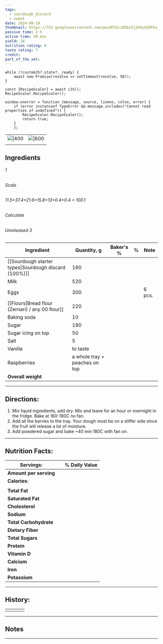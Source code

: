 ```yaml
---
tags:
  - sourdough_discard
  - sweet
date: 2024-08-19
thumbnail: https://lh3.googleusercontent.com/pw/AP1GczO5bi5j2k9yX20FkujBJJqnJlCLe9cqjN4szwCa-h8EXvLm0TveCHvxz_QKBa-tcSNj_p2uBj62MJmBgLjK3BYd5VZjYBbBkDRyVpJI38bD-p3wQyJFZWpIZtN5RT1pvWMdw0FDbQmV9vgc5942BwB8=w1280-h960-s-no-gm?authuser=0
passive time: 2 h
active time: 30 min
yield: 28
nutrition rating: 6
taste rating: 7
credit: 
part_of_the_set:
---
```

```dataviewjs
while (!customJS?.state?._ready) { 
	await new Promise(resolve => setTimeout(resolve, 50)); 
} 

const {RecipeScaler} = await cJS();
RecipeScaler.RecipeScaler();

window.onerror = function (message, source, lineno, colno, error) {
	if (error instanceof TypeError && message.includes("Cannot read properties of undefined")) {
		RecipeScaler.RecipeScaler();
		return true;
	}
    };
```

|                                                                                                                                                                                                                                           |                                                                                                                                                                                                                                           |
| ----------------------------------------------------------------------------------------------------------------------------------------------------------------------------------------------------------------------------------------- | ----------------------------------------------------------------------------------------------------------------------------------------------------------------------------------------------------------------------------------------- |
| ![\|400](https://lh3.googleusercontent.com/pw/AP1GczN7GPB7Yveer7uyWY3EL6l4429sd0y-5R4c6k3G3tMwg5J5To-BCQ96cV51lrwiHoDztep6dfxiJhfmPgxi5r2ZiWEYxskjhsXQQnj8C7R_V-kqrsgKtkWQUnpehx6UXxFqwD5WS2INv6hsd7fFq0hu=w779-h1039-s-no-gm?authuser=0) | ![\|600](https://lh3.googleusercontent.com/pw/AP1GczO5bi5j2k9yX20FkujBJJqnJlCLe9cqjN4szwCa-h8EXvLm0TveCHvxz_QKBa-tcSNj_p2uBj62MJmBgLjK3BYd5VZjYBbBkDRyVpJI38bD-p3wQyJFZWpIZtN5RT1pvWMdw0FDbQmV9vgc5942BwB8=w1280-h960-s-no-gm?authuser=0) |
|                                                                                                                                                                                                                                           |                                                                                                                                                                                                                                           |

## Ingredients

###### 1
###### Scale
###### 11.5+37.4+21.6+15.8+13+0.4+0.4 = 100.1
###### Calculate
###### Unreleased 3

| Ingredient                                            | Quantity, g                   | Baker's % | %   | Note   |
| ----------------------------------------------------- | ----------------------------- | --------- | --- | ------ |
| [[Sourdough starter types\|Sourdough discard (100%)]] | 160                           |           |     |        |
| Milk                                                  | 520                           |           |     |        |
| Eggs                                                  | 300                           |           |     | 6 pcs. |
| [[Flours\|Bread flour (Zernari) / any 00 flour]]      | 220                           |           |     |        |
| Baking soda                                           | 10                            |           |     |        |
| Sugar                                                 | 180                           |           |     |        |
| Sugar icing on top                                    | 50                            |           |     |        |
| Salt                                                  | 5                             |           |     |        |
| Vanilla                                               | to taste                      |           |     |        |
| Raspberries                                           | a whole tray + peaches on top |           |     |        |
| **Overall weight**                                    |                               |           |     |        |




---
## Directions:

1. Mix liquid ingredients, add dry. Mix and leave for an hour or overnight in the fridge. Bake at 160-180C no fan.
2. Add all the berries to the tray. Your dough must be on a stiffer side since the fruit will release a lot of moisture.
3. Add powdered sugar and bake ~40 min 180C with fan on.


---
## Nutrition Facts:

| **Servings:**          |       | % Daily Value |
| ---------------------- | ----- | ------------- |
| **Amount per serving** |       |               |
| **Calories**:          |       |               |
|                        |       |               |
| **Total Fat**          |       |               |
| **Saturated Fat**      |       |               |
| **Cholesterol**        |       |               |
| **Sodium**             |       |               |
| **Total Carbohydrate** |       |               |
| **Dietary Fiber**      |       |               |
| **Total Sugars**       |       |               |
| **Protein**            |       |               |
| **Vitamin D**          |       |               |
| **Calcium**            |       |               |
| **Iron**               |       |               |
| **Potassium**          |       |               |

---
## History:

|     |                   |                   |                   |
| --- | ----------------- | ----------------- | ----------------- |
|     |                   |                   |                   |


---
## Notes


>

---



